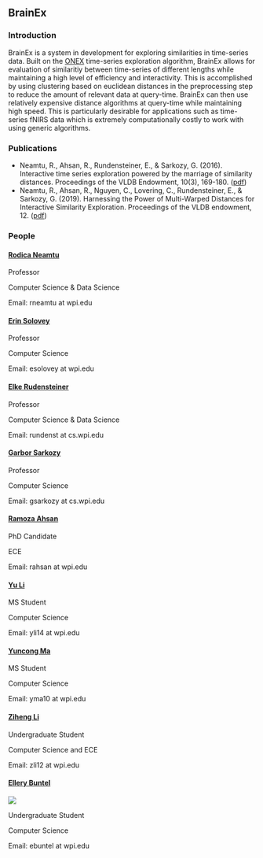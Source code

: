 ## BrainEx

### Introduction

BrainEx is a system in development for exploring similarities in time-series data. Built on the [ONEX](https://c2research.github.io/onex-website/) time-series exploration algorithm, BrainEx allows for evaluation of similaritiy between time-series of different lengths while maintaining a high level of efficiency and interactivity. This is accomplished by using clustering based on euclidean distances in the preprocessing step to reduce the amount of relevant data at query-time. BrainEx can then use relatively expensive distance algorithms at query-time while maintaining high speed. This is particularly desirable for applications such as time-series fNIRS data which is extremely computationally costly to work with using generic algorithms.    

### Publications 

* Neamtu, R., Ahsan, R., Rundensteiner, E., & Sarkozy, G. (2016). Interactive time series exploration powered by the marriage of similarity distances. Proceedings of the VLDB Endowment, 10(3), 169-180. ([pdf](InteractiveTimeSeriesExploration.pdf))
* Neamtu, R., Ahsan, R., Nguyen, C., Lovering, C., Rundensteiner, E., & Sarkozy, G. (2019). Harnessing the Power of Multi-Warped Distances for Interactive Similarity Exploration. Proceedings of the VLDB endowment, 12. ([pdf](genex1.pdf))

### People

#### [Rodica Neamtu](http://web.cs.wpi.edu/~rneamtu/)

Professor

Computer Science & Data Science

Email: rneamtu at wpi.edu

#### [Erin Solovey](http://users.wpi.edu/~esolovey/)

Professor

Computer Science

Email: esolovey at wpi.edu

####  [Elke Rudensteiner](http://davis.wpi.edu/dsrg/MEMBERS/rundenst/)

Professor

Computer Science & Data Science

Email: rundenst at cs.wpi.edu

#### [Garbor Sarkozy](http://web.cs.wpi.edu/~gsarkozy/)

Professor

Computer Science

Email: gsarkozy at cs.wpi.edu

#### [Ramoza Ahsan](http://web.cs.wpi.edu/~rahsan/)

PhD Candidate

ECE

Email: rahsan at wpi.edu

#### [Yu Li](https://www.linkedin.com/in/yli14/)

MS Student

Computer Science

Email: yli14 at wpi.edu

#### [Yuncong Ma](https://www.linkedin.com/in/yuncong-ma-a26b89104/)

MS Student

Computer Science

Email: yma10 at wpi.edu

#### [Ziheng Li](https://www.linkedin.com/in/ziheng-leo-li/)

Undergraduate Student

Computer Science and ECE

Email: zli12 at wpi.edu

#### [Ellery Buntel](www.linkedin.com/in/ellery-buntel)

<img src="BrainExInfo/assets/EJB.png" class="inline"/>

Undergraduate Student

Computer Science

Email: ebuntel at wpi.edu
